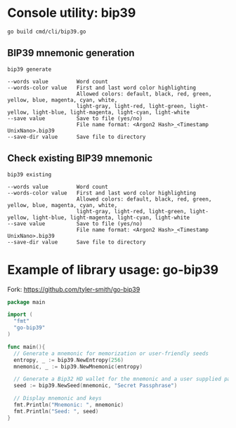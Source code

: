 # Console utility: bip39
    go build cmd/cli/bip39.go

## BIP39 mnemonic generation
    bip39 generate

    --words value         Word count
    --words-color value   First and last word color highlighting
                          Allowed colors: default, black, red, green, yellow, blue, magenta, cyan, white,
                          light-gray, light-red, light-green, light-yellow, light-blue, light-magenta, light-cyan, light-white
    --save value          Save to file (yes/no)
                          File name format: <Argon2 Hash>_<Timestamp UnixNano>.bip39
    --save-dir value      Save file to directory


## Check existing BIP39 mnemonic
    bip39 existing

    --words value         Word count
    --words-color value   First and last word color highlighting
                          Allowed colors: default, black, red, green, yellow, blue, magenta, cyan, white,
                          light-gray, light-red, light-green, light-yellow, light-blue, light-magenta, light-cyan, light-white
    --save value          Save to file (yes/no)
                          File name format: <Argon2 Hash>_<Timestamp UnixNano>.bip39
    --save-dir value      Save file to directory

# Example of library usage: go-bip39

Fork: https://github.com/tyler-smith/go-bip39

```go
package main

import (
  "fmt"
  "go-bip39"
)

func main(){
  // Generate a mnemonic for memorization or user-friendly seeds
  entropy, _ := bip39.NewEntropy(256)
  mnemonic, _ := bip39.NewMnemonic(entropy)

  // Generate a Bip32 HD wallet for the mnemonic and a user supplied password
  seed := bip39.NewSeed(mnemonic, "Secret Passphrase")

  // Display mnemonic and keys
  fmt.Println("Mnemonic: ", mnemonic)
  fmt.Println("Seed: ", seed)
}
```
